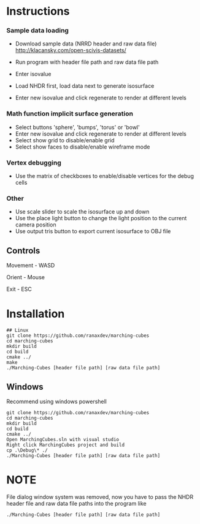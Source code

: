 # Instructions
### Sample data loading
- Download sample data (NRRD header and raw data file)
http://klacansky.com/open-scivis-datasets/

- Run program with header file path and raw data file path

- Enter isovalue

- Load NHDR first, load data next to generate isosurface

- Enter new isovalue and click regenerate to render at different levels

### Math function implicit surface generation
- Select buttons 'sphere', 'bumps', 'torus' or 'bowl'
- Enter new isovalue and click regenerate to render at different levels
- Select show grid to disable/enable grid
- Select show faces to disable/enable wireframe mode

### Vertex debugging
- Use the matrix of checkboxes to enable/disable vertices for the debug cells

### Other
- Use scale slider to scale the isosurface up and down
- Use the place light button to change the light position to the current camera position
- Use output tris button to export current isosurface to OBJ file

## Controls
Movement - WASD

Orient - Mouse

Exit - ESC

# Installation
```
## Linux
git clone https://github.com/ranaxdev/marching-cubes
cd marching-cubes
mkdir build
cd build
cmake ../
make
./Marching-Cubes [header file path] [raw data file path]
```

## Windows
Recommend using windows powershell
```
git clone https://github.com/ranaxdev/marching-cubes
cd marching-cubes
mkdir build
cd build
cmake ../
Open MarchingCubes.sln with visual studio
Right click MarchingCubes project and build
cp .\Debug\* ./
./Marching-Cubes [header file path] [raw data file path]
```

# NOTE
File dialog window system was removed, now you have to pass the NHDR header file and raw data file paths into the program like

`./Marching-Cubes [header file path] [raw data file path]`

